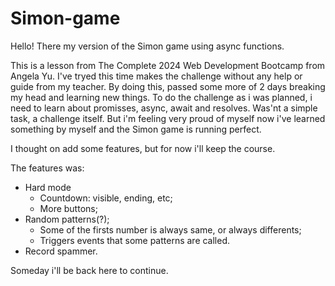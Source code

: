 # Simon-game
Hello! There my version of the Simon game using async functions.

This is a lesson from The Complete 2024 Web Development Bootcamp from Angela Yu.
I've tryed this time makes the challenge without any help or guide from my 
teacher. By doing this, passed some more of 2 days breaking my head and learning
new things. To do the challenge as i was planned, i need to learn about promisses,
async, await and resolves. Was'nt a simple task, a challenge itself. But i'm feeling 
very proud of myself now i've learned something by myself and the Simon game is 
running perfect. 

I thought on add some features, but for now i'll keep the course. 

The features was:
 - Hard mode
   - Countdown: visible, ending, etc;
   - More buttons;
 - Random patterns(?);
   - Some of the firsts number is always same, or always differents;
   - Triggers events that some patterns are called.
 - Record spammer.
         
Someday i'll be back here to continue. 

